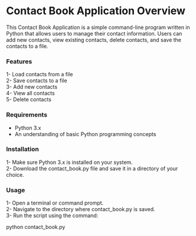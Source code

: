 # Contact Book Application Overview
This Contact Book Application is a simple command-line program written in Python that allows users to manage their contact information. Users can add new contacts, view existing contacts, delete contacts, and save the contacts to a file.

### Features
1- Load contacts from a file <br>
2- Save contacts to a file <br>
3- Add new contacts <br>
4- View all contacts <br>
5- Delete contacts <br>

### Requirements
* Python 3.x
* An understanding of basic Python programming concepts
### Installation
1- Make sure Python 3.x is installed on your system. <br>
2- Download the contact_book.py file and save it in a directory of your choice.

### Usage
1- Open a terminal or command prompt. <br>
2- Navigate to the directory where contact_book.py is saved.<br>
3- Run the script using the command:<br>

python contact_book.py



